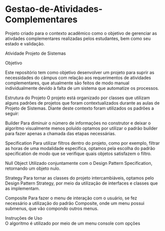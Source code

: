 # Gestao-de-Atividades-Complementares
Projeto criado para o contexto acadêmico como o objetivo de gerenciar as ativdades complementares realizadas pelos estudantes, bem como seu estado e validação.

Atividade Projeto de Sistemas



Objetivo

Este repositório tem como objetivo desenvolver um projeto para suprir as necessidades do câmpus com relação aos requerimentos de atividades complementares, que atualmente são feitos de modo manual individualmente devido à falta de um sistema que automatize os processos.

Estrutura do Projeto
O projeto está organizado por classes que utilizam alguns padrões de projetos que foram contextualizados durante as aulas de Projeto de Sistemas.
Diante deste contexto foram utilizados os padrões a seguir:

Builder
Para diminuir o número de informações no construtor e deixar o algoritmo visualmente menos poluído optamos por utilizar o padrão builder para fazer apenas a chamada das etapas necessárias.

Specification
Para utilizar filtros dentro do projeto, como por exemplo, filtrar as horas de uma modalidade específica, optamos pela escolha do padrão specification de modo que se verifique quais objetos satisfazem o filtro.

Null Object
Utilizado conjuntamente com o Design Pattern Specification, retornando um objeto nulo.


Strategy
Para tornar as classes do projeto intercambiáveis, optamos pelo Design Pattern Strategy, por meio da utilização de interfaces e classes que as implementam.

Composite
Para fazer o menu de interação com o usuário, se fez necessário a utilização do padrão Composite, onde um menu possui submenus, que vão compondo outros menus.

Instruções de Uso	
O algoritmo é utilizado por meio de um menu console com opções


